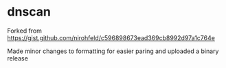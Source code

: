 # dnscan
Forked from https://gist.github.com/nirohfeld/c596898673ead369cb8992d97a1c764e

Made minor changes to formatting for easier paring and uploaded a binary release
